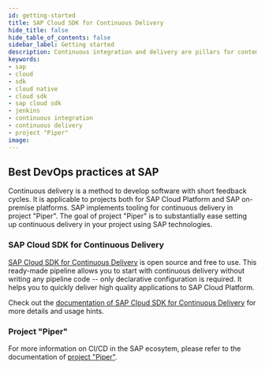 ```yaml
---
id: getting-started
title: SAP Cloud SDK for Continuous Delivery
hide_title: false
hide_table_of_contents: false
sidebar_label: Getting started
description: Continuous integration and delivery are pillars for contemporary application development.
keywords:
- sap
- cloud
- sdk
- cloud native
- cloud sdk
- sap cloud sdk
- jenkins
- continuous integration
- continuous delivery
- project "Piper"
image:
---
```


## Best DevOps practices at SAP ##

Continuous delivery is a method to develop software with short feedback cycles.
It is applicable to projects both for SAP Cloud Platform and SAP on-premise platforms.
SAP implements tooling for continuous delivery in project "Piper".
The goal of project "Piper" is to substantially ease setting up continuous delivery in your project using SAP technologies.

### SAP Cloud SDK for Continuous Delivery ###

[SAP Cloud SDK for Continuous Delivery](https://github.com/SAP/cloud-s4-sdk-pipeline) is open source and free to use.
This ready-made pipeline allows you to start with continuous delivery without writing any pipeline code -- only declarative configuration is required.
It helps you to quickly deliver high quality applications to SAP Cloud Platform.

Check out the [documentation of SAP Cloud SDK for Continuous Delivery](https://sap.github.io/jenkins-library/pipelines/cloud-sdk/introduction/) for more details and usage hints.

### Project "Piper" ###

For more information on CI/CD in the SAP ecosytem, please refer to the documentation of [project "Piper"](https://sap.github.io/jenkins-library).
